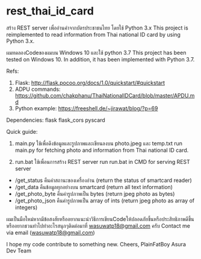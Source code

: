# rest_thai_id_card
สร้าง REST server เพื่ออ่านค่าจากบัตรประชาชนไทย โดยใช้ Python 3.x
This project is reimplemented to read information from Thai national ID card by using Python 3.x.

ผมทดลองCodeของผมบน Windows 10 และใช้ python 3.7
This project has been tested on Windows 10. In addition, it has been implemented with Python 3.7.

Refs:
1. Flask: http://flask.pocoo.org/docs/1.0/quickstart/#quickstart
2. ADPU commands: https://github.com/chakphanu/ThaiNationalIDCard/blob/master/APDU.md
3. Python example: https://freeshell.de/~jirawat/blog/?p=69

Dependencies:
flask
flask_cors
pyscard

Quick guide:
1. main.py ใช้เพื่อดึงข้อมูลและรูปภาพและเขียนลงบน photo.jpeg และ temp.txt
run main.py for fetching photo and information from Thai national ID card.

2. run.bat ใช้เพื่อนการสร้าง REST server
run run.bat in CMD for serving REST server
  - /get_status คืนค่าสถานะของเครื่องอ่าน (return the status of smartcard reader)
  - /get_data คืนข้อมูลทุกอย่างบน smartcard (return all text information)
  - /get_photo_byte คืนค่ารูปภาพเป็น bytes (return jpeg photo as bytes)
  - /get_photo_json คืนค่ารูปภาพเป็น array of ints (return jpeg photo as array of integers)


ผมเป็นมือใหม่หากมีข้อสงสัยหรืออยากแนะนำวิธีการเขียนCodeให้ปลอดภัยขึ้นหรือประสิทธิภาพดีขึ้นหรืออยากชวนทำไปทำอะไรสนุกๆติดต่อมาที่ wasuwatp18@gmail.com ครับ
Contact me via email (wasuwatp18@gmail.com)

I hope my code contribute to something new.
Cheers,
PlainFatBoy
Asura Dev Team
